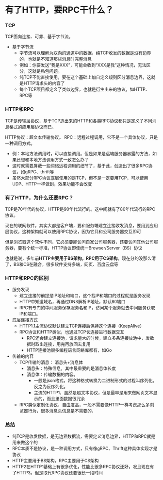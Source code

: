# 有了HTTP，要RPC干什么？

### TCP
TCP面向连接、可靠、基于字节流。
- 基于字节流
  - 字节流可以理解为双向的通道中的数据，纯TCP收发的数据是没有边界的，也就是不知道那些消息时完整消息
  - 例如：你要发送“我是XXX”，可能会收到“XXX是我”这种情况，无法区分，这就是粘包问题。
  - 纯TCP不能直接使用，要在这个基础上加自定义规则区分消息边界，这就是HTTP请求头的内容了
  - 每个TCP项目都定义了类似边界，也就是衍生出来的协议，如HTTP、RPC等

### HTTP和RPC
TCP是传输层协议，基于TCP造出来的HTTP和各类RPC协议都只是定义了不同消息格式的应用层协议而已。

HTTP协议：超文本传输协议。
RPC：远程过程调用，它不是一个具体协议，只是一种调用方式。
- 例：本地方法调用时，可以直接调用。但是如果是远端服务器暴露的方法，如果还想和本地方法调用方式一致怎么办？
- 这时就需要屏蔽一些网络远程调用的细节了，基于此，创造出了很多RPC协议，如gRPC、thrift等
- 虽然大部分RPC协议底层使用的是TCP，但不是一定要用TCP，可以使用UDP、HTTP一样做到，效果功能不会改变

### 有了HTTP，为什么还要RPC？
TCP是70年代的协议，HTTP是90年代流行的。这中间就有了80年代流行的RPC协议。

现在的联网软件，其实大都是客户端，要和服务端建立连接收发消息，要用到应用层协议，这种架构就可以使用RPC协议，因为它只和公司服务器交互即可

但是浏览器这个软件不同，它必须要能访问自家公司服务器，还要访问其他公司服务器，要有个统一标准，HTTP协议即使统一Browser/Server（BS）协议

也就是说，多年前**HTTP主要用于BS架构，RPC用于CS架构**。现在分的没那么清了，BS和CS在融合，很多软件支持多端，网页、百度云盘等

### HTTP和RPC的区别
- 服务发现
  - 建立连接的前提是IP地址和端口，这个找IP和端口的过程就是服务发现
  - HTTP中知道域名，再通过DNS解析IP地址，默认80端口
  - RPC有专门的中间服务保存服务名和IP，访问某个服务就去中间服务获取IP和端口。
- 底层连接方式
  - HTTP1.1主流协议默认建立TCP连接后保持这个连接（KeepAlive）
  - RPC协议和HTTP类似，也通过TCP长连接进行数据交互
    - RPC还会建立连接池，请求量大的时候，建立多条连接放池中，发数据时取出连接，用完再放回去复用
    - HTTP连接池很多编程语言网络库都有，如Go
- 传输的内容
  - TCP传输的消息： 消息头+消息体
    - 消息头：特殊信息，其中最重要的是消息体长度 
    - 消息体：传输数据的内容。
      - 一般是json格式，将这种格式转换为二进制形式的过程叫序列化，反之为反序列化。
      - 主流的HTTP1，虽然是超文本协议，但是最早是用来做网页文本显示的，而且里面数据很冗余
  - RPC类似定制化协议，自由度高，一般不需要像HTTP一样考虑那么多浏览器行为，很多消息头信息是不需要的，

### 总结
- 纯TCP是收发数据，是无边界数据流，需要定义消息边界，HTTP和RPC就是用来做这个的
- RPC本质不是协议，是一种调用方式，只有像gRPC、Thrift这种具体实现才是协议
- HTTP主要用于BS架构，RPC主要用于CS架构
- HTTP2在HTTP1基础上有很多优化，性能比很多RPC协议还好，况且现在有了HTTP3。但是取代RPC协议还要很长一段时间